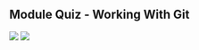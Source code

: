 ## Module Quiz - Working With Git

![](/C3-Version-Control/week3/module-quiz-working-with-git/ss1.png)
![](/C3-Version-Control/week3/module-quiz-working-with-git/ss2.png)